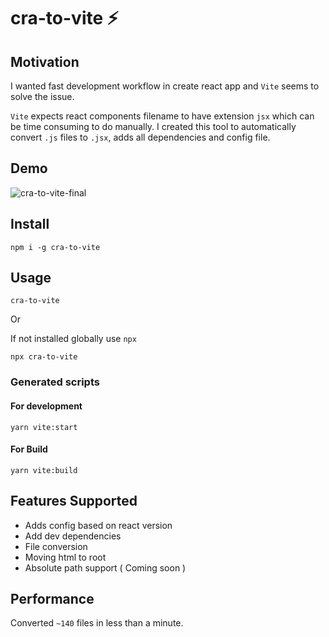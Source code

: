 

# cra-to-vite ⚡️ 

## Motivation
I wanted fast development workflow in create react app and `Vite` seems to solve the issue.

`Vite` expects react components filename to have extension `jsx` which can be time consuming to do manually. I created this tool to automatically convert `.js` files to `.jsx`, adds all dependencies and config file.

## Demo

![cra-to-vite-final](https://user-images.githubusercontent.com/22376783/120222624-dc60a380-c25d-11eb-9dd9-4727a9cb4817.gif)

## Install

```
npm i -g cra-to-vite
```

## Usage

```
cra-to-vite
```
Or 

If not installed globally use `npx`

```
npx cra-to-vite
```

### Generated scripts

#### For development

```
yarn vite:start
```

#### For Build
```
yarn vite:build
```
## Features Supported
- Adds config based on react version
- Add dev dependencies
- File conversion
- Moving html to root
- Absolute path support ( Coming soon )

## Performance
Converted `~140` files in less than a minute.
